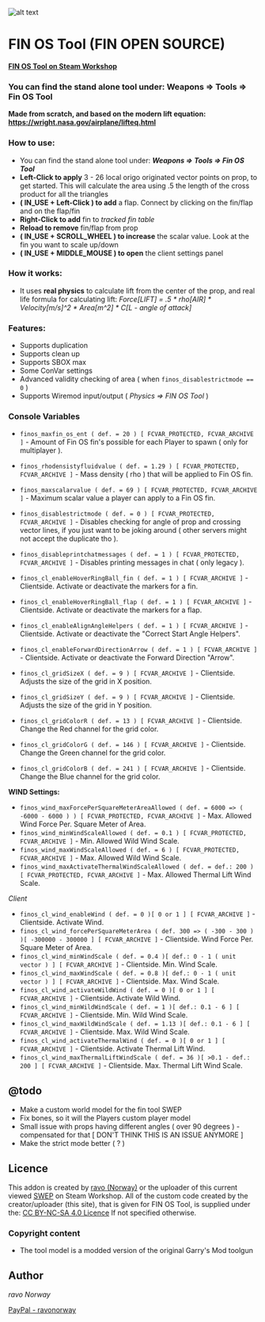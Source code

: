 ![alt text](https://repository-images.githubusercontent.com/352235482/93b92c80-90ec-11eb-9efb-7abad5ca096a)
# FIN OS Tool (FIN OPEN SOURCE)

**[FIN OS Tool on Steam Workshop](https://steamcommunity.com/sharedfiles/filedetails/?id=2440349261)**

### You can find the stand alone tool under: **Weapons => Tools => Fin OS Tool**

**Made from scratch, and based on the modern lift equation: https://wright.nasa.gov/airplane/lifteq.html**

### How to use:
* You can find the stand alone tool under: ***Weapons => Tools => Fin OS Tool***
* **Left-Click to apply** 3 - 26 local origo originated vector points on prop, to get started. This will calculate the area using .5 the length of the cross product for all the triangles
* **( IN_USE + Left-Click ) to add** a flap. Connect by clicking on the fin/flap and on the flap/fin
* **Right-Click to add** fin to *tracked fin table*
* **Reload to remove** fin/flap from prop
* **( IN_USE + SCROLL_WHEEL ) to increase** the scalar value. Look at the fin you want to scale up/down
* **( IN_USE + MIDDLE_MOUSE ) to open** the client settings panel

### How it works:
* It uses **real physics** to calculate lift from the center of the prop, and real life formula for calculating lift: *Force[LIFT] = .5 * rho[AIR] * Velocity[m/s]^2 * Area[m^2] * C[L - angle of attack]*

### Features:
* Supports duplication
* Supports clean up
* Supports SBOX max
* Some ConVar settings
* Advanced validity checking of area ( when ```finos_disablestrictmode == 0``` )
* Supports Wiremod input/output ( *Physics => FIN OS Tool* )

### Console Variables
* ```finos_maxfin_os_ent ( def. = 20 ) [ FCVAR_PROTECTED, FCVAR_ARCHIVE ]``` - Amount of Fin OS fin's possible for each Player to spawn ( only for multiplayer ).
* ```finos_rhodensistyfluidvalue ( def. = 1.29 ) [ FCVAR_PROTECTED, FCVAR_ARCHIVE ]``` - Mass density ( rho ) that will be applied to Fin OS fin.
* ```finos_maxscalarvalue ( def. = 69 ) [ FCVAR_PROTECTED, FCVAR_ARCHIVE ]``` - Maximum scalar value a player can apply to a Fin OS fin.
* ```finos_disablestrictmode ( def. = 0 ) [ FCVAR_PROTECTED, FCVAR_ARCHIVE ]``` - Disables checking for angle of prop and crossing vector lines, if you just want to be joking around ( other servers might not accept the duplicate tho ).
* ```finos_disableprintchatmessages ( def. = 1 ) [ FCVAR_PROTECTED, FCVAR_ARCHIVE ]``` - Disables printing messages in chat ( only legacy ).

* ```finos_cl_enableHoverRingBall_fin ( def. = 1 ) [ FCVAR_ARCHIVE ]``` - Clientside. Activate or deactivate the markers for a fin.
* ```finos_cl_enableHoverRingBall_flap ( def. = 1 ) [ FCVAR_ARCHIVE ]``` - Clientside. Activate or deactivate the markers for a flap.
* ```finos_cl_enableAlignAngleHelpers ( def. = 1 ) [ FCVAR_ARCHIVE ]``` - Clientside. Activate or deactivate the "Correct Start Angle Helpers".
* ```finos_cl_enableForwardDirectionArrow ( def. = 1 ) [ FCVAR_ARCHIVE ]``` - Clientside. Activate or deactivate the Forward Direction "Arrow".

* ```finos_cl_gridSizeX ( def. = 9 ) [ FCVAR_ARCHIVE ]``` - Clientside. Adjusts the size of the grid in X position.
* ```finos_cl_gridSizeY ( def. = 9 ) [ FCVAR_ARCHIVE ]``` - Clientside. Adjusts the size of the grid in Y position.

* ```finos_cl_gridColorR ( def. = 13 ) [ FCVAR_ARCHIVE ]``` - Clientside. Change the Red channel for the grid color.
* ```finos_cl_gridColorG ( def. = 146 ) [ FCVAR_ARCHIVE ]``` - Clientside. Change the Green channel for the grid color.
* ```finos_cl_gridColorB ( def. = 241 ) [ FCVAR_ARCHIVE ]``` - Clientside. Change the Blue channel for the grid color.

**WIND Settings:**
* ```finos_wind_maxForcePerSquareMeterAreaAllowed ( def. = 6000 => ( -6000 - 6000 ) ) [ FCVAR_PROTECTED, FCVAR_ARCHIVE ]``` - Max. Allowed Wind Force Per. Square Meter of Area.
* ```finos_wind_minWindScaleAllowed ( def. = 0.1 ) [ FCVAR_PROTECTED, FCVAR_ARCHIVE ]``` - Min. Allowed Wild Wind Scale.
* ```finos_wind_maxWindScaleAllowed ( def. = 6 ) [ FCVAR_PROTECTED, FCVAR_ARCHIVE ]``` - Max. Allowed Wild Wind Scale.
* ```finos_wind_maxActivateThermalWindScaleAllowed ( def. = def.: 200 ) [ FCVAR_PROTECTED, FCVAR_ARCHIVE ]``` - Max. Allowed Thermal Lift Wind Scale.

*Client*
* ```finos_cl_wind_enableWind ( def. = 0 )[ 0 or 1 ] [ FCVAR_ARCHIVE ]``` - Clientside. Activate Wind.
* ```finos_cl_wind_forcePerSquareMeterArea ( def. 300 => ( -300 - 300 ) )[ -300000 - 300000 ] [ FCVAR_ARCHIVE ]``` - Clientside. Wind Force Per. Square Meter of Area.
* ```finos_cl_wind_minWindScale ( def. = 0.4 )[ def.: 0 - 1 ( unit vector ) ] [ FCVAR_ARCHIVE ]``` - Clientside. Min. Wind Scale.
* ```finos_cl_wind_maxWindScale ( def. = 0.8 )[ def.: 0 - 1 ( unit vector ) ] [ FCVAR_ARCHIVE ]``` - Clientside. Max. Wind Scale.
* ```finos_cl_wind_activateWildWind ( def. = 0 )[ 0 or 1 ] [ FCVAR_ARCHIVE ]``` - Clientside. Activate Wild Wind.
* ```finos_cl_wind_minWildWindScale ( def. = 1 )[ def.: 0.1 - 6 ] [ FCVAR_ARCHIVE ]``` - Clientside. Min. Wild Wind Scale.
* ```finos_cl_wind_maxWildWindScale ( def. = 1.13 )[ def.: 0.1 - 6 ] [ FCVAR_ARCHIVE ]``` - Clientside. Max. Wild Wind Scale.
* ```finos_cl_wind_activateThermalWind ( def. = 0 )[ 0 or 1 ] [ FCVAR_ARCHIVE ]``` - Clientside. Activate Thermal Lift Wind.
* ```finos_cl_wind_maxThermalLiftWindScale ( def. = 36 )[ >0.1 - def.: 200 ] [ FCVAR_ARCHIVE ]``` - Clientside. Max. Thermal Lift Wind Scale.

## @todo
- Make a custom world model for the fin tool SWEP
- Fix bones, so it will the Players custom player model
- Small issue with props having different angles ( over 90 degrees ) - compensated for that [ DON'T THINK THIS IS AN ISSUE ANYMORE ]
- Make the strict mode better ( ? )

## Licence
This addon is created by [ravo (Norway)](https://steamcommunity.com/sharedfiles/filedetails/?id=1647345157) or the uploader of this current viewed [SWEP](https://steamcommunity.com/sharedfiles/filedetails/?id=2440349261) on Steam Workshop.
All of the custom code created by the creator/uploader (this site), that is given for FIN OS Tool, is supplied under the: [CC BY-NC-SA 4.0 Licence](https://creativecommons.org/licenses/by-nc-sa/4.0/deed.en) If not specified otherwise.

### Copyright content
* The tool model is a modded version of the original Garry's Mod toolgun

## Author
*ravo Norway*

[PayPal - ravonorway](https://paypal.me/ravonorway)
